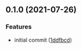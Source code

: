 ## 0.1.0 (2021-07-26)


### Features

* initial commit ([1ddfbcd](https://github.com/chika-chang/vector-extensions/commit/1ddfbcdb2ed9665e740a98e55f32144cea35359c))

